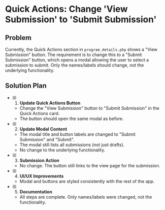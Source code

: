 # Quick Actions: Change 'View Submission' to 'Submit Submission'

## Problem

Currently, the Quick Actions section in `program_details.php` shows a "View Submission" button. The requirement is to change this to a "Submit Submission" button, which opens a modal allowing the user to select a submission to submit. Only the names/labels should change, not the underlying functionality.

## Solution Plan

- [x] 1. **Update Quick Actions Button**

  - Change the "View Submission" button to "Submit Submission" in the Quick Actions card.
  - The button should open the same modal as before.

- [x] 2. **Update Modal Content**

  - The modal title and button labels are changed to "Submit Submission" and "Submit".
  - The modal still lists all submissions (not just drafts).
  - No change to the underlying functionality.

- [x] 3. **Submission Action**

  - No change. The button still links to the view page for the submission.

- [x] 4. **UI/UX Improvements**

  - Modal and buttons are styled consistently with the rest of the app.

- [x] 5. **Documentation**
  - All steps are complete. Only names/labels were changed, not the functionality.
